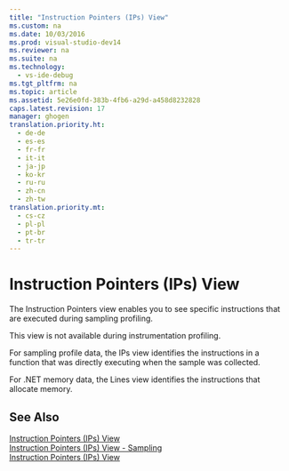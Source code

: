 ```yaml
---
title: "Instruction Pointers (IPs) View"
ms.custom: na
ms.date: 10/03/2016
ms.prod: visual-studio-dev14
ms.reviewer: na
ms.suite: na
ms.technology: 
  - vs-ide-debug
ms.tgt_pltfrm: na
ms.topic: article
ms.assetid: 5e26e0fd-383b-4fb6-a29d-a458d8232828
caps.latest.revision: 17
manager: ghogen
translation.priority.ht: 
  - de-de
  - es-es
  - fr-fr
  - it-it
  - ja-jp
  - ko-kr
  - ru-ru
  - zh-cn
  - zh-tw
translation.priority.mt: 
  - cs-cz
  - pl-pl
  - pt-br
  - tr-tr
---
```

# Instruction Pointers (IPs) View
The Instruction Pointers view enables you to see specific instructions that are executed during sampling profiling.  
  
 This view is not available during instrumentation profiling.  
  
 For sampling profile data, the IPs view identifies the instructions in a function that was directly executing when the sample was collected.  
  
 For .NET memory data, the Lines view identifies the instructions that allocate memory.  
  
## See Also  
 [Instruction Pointers (IPs) View](../VS_IDE/Instruction-Pointers--IPs--View---Sampling-Data.md)   
 [Instruction Pointers (IPs) View - Sampling](../VS_IDE/Instruction-Pointers--IPs--View---.NET-Memory-Sampling-Data.md)   
 [Instruction Pointers (IPs) View](../VS_IDE/Instruction-Pointers--IPs--View---Contention-Data.md)